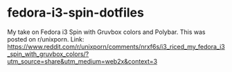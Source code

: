 # fedora-i3-spin-dotfiles
My take on Fedora i3 Spin with Gruvbox colors and Polybar.
This was posted on r/unixporn. Link: https://www.reddit.com/r/unixporn/comments/nrxf6s/i3_riced_my_fedora_i3_spin_with_gruvbox_colors/?utm_source=share&utm_medium=web2x&context=3


